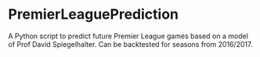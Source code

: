 # PremierLeaguePrediction
A Python script to predict future Premier League games based on a model of Prof David Spiegelhalter. Can be backtested for seasons from 2016/2017.
